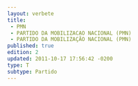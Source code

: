 ```yaml
---
layout: verbete
title:
 - PMN
 - PARTIDO DA MOBILIZACAO NACIONAL (PMN)
 - PARTIDO DA MOBILIZAÇÃO NACIONAL (PMN)
published: true
edition: 2  
updated: 2011-10-17 17:56:42 -0200
type: T
subtype: Partido
---
```


